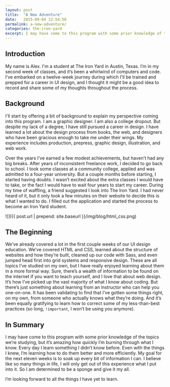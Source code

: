 ```yaml
---
layout: post
title:  "A New Adventure"
date:   2015-09-04 12:54:56
permalink: a-new-adventure/
categories: the-iron-yard
excerpt: I may have come to this program with some prior knowledge of the topics we’re studying, but it’s amazing how quickly I’m burning through what I know. Every day I learn something I didn’t know before.
---
```


## Introduction
My name is Alex. I'm a student at The Iron Yard in Austin, Texas. I’m in my second week of classes, and it’s been a whirlwind of computers and code. I’ve embarked on a twelve-week journey during which I'll be trained and prepped for a career in UI design, and I thought it might be a good idea to record and share some of my thoughts throughout the process.

## Background
I'll start by offering a bit of background to explain my perspective coming into this program. I am a graphic designer. I am also a college dropout. But despite my lack of a degree, I have still pursued a career in design. I have learned a lot about the design process from books, the web, and designers who have been gracious enough to take me under their wings. My experience includes production, prepress, graphic design, illustration, and web work.

Over the years I’ve earned a few modest achievements, but haven’t had any big breaks. After years of inconsistent freelance work, I decided to go back to school. I took some classes at a community college, applied and was admitted to a four-year university. But a couple months before starting, I started having doubts. I wasn’t excited about the extra classes I would have to take, or the fact I would have to wait four years to start my career. During my time of waffling, a friend suggested I look into The Iron Yard. I had never heard of it, but it only took a few minutes on their website to decide this is what I wanted to do. I filled out the application and started the process to become an Iron Yard student.

![]({{ post.url | prepend: site.baseurl }}/img/blog/html_css.png)

## The Beginning
We’ve already covered a lot in the first couple weeks of our UI design education. We’ve covered HTML and CSS, learned about the structure of websites and how they’re built, cleaned up our code with Sass, and even jumped head first into grid systems and responsive design. These are all topics I’ve studied on my own, but I have really enjoyed learning about them in a more formal way. Sure, there’s a wealth of information to be found on the internet if you want to teach yourself, and I love that about web design. It’s how I’ve picked up the vast majority of what I know about coding. But there’s just something about learning from an instructor who can help you one-on-one. It has been validating to find that I’ve gotten some things right, on my own, from someone who actually knows what they’re doing. And it’s been equally gratifying to learn how to correct some of my less-than-best practices (so long, `!important`, I won’t be using you anymore).

## In Summary
I may have come to this program with some prior knowledge of the topics we’re studying, but it’s amazing how quickly I’m burning through what I know. Every day I learn something I didn’t know before. Even with the things I knew, I’m learning how to do them better and more efficiently. My goal for the next eleven weeks is to soak up every bit of information I can. I believe like so many things in life, I will only get out of this experience what I put into it. So I am determined to be a sponge and give it my all.

I’m looking forward to all the things I have yet to learn.